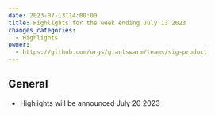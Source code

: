 ```yaml
---
date: 2023-07-13T14:00:00
title: Highlights for the week ending July 13 2023
changes_categories:
  - Highlights
owner:
  - https://github.com/orgs/giantswarm/teams/sig-product
---
```


## General

- Highlights will be announced July 20 2023
